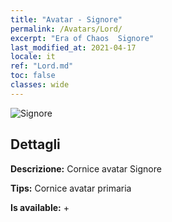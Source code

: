 ```yaml
---
title: "Avatar - Signore"
permalink: /Avatars/Lord/
excerpt: "Era of Chaos  Signore"
last_modified_at: 2021-04-17
locale: it
ref: "Lord.md"
toc: false
classes: wide
---
```

 ![Signore](/images/a/bg_head_mainView.png)

## Dettagli

 **Descrizione:** Cornice avatar Signore 

 **Tips:** Cornice avatar primaria 

 **Is available:**  + 

